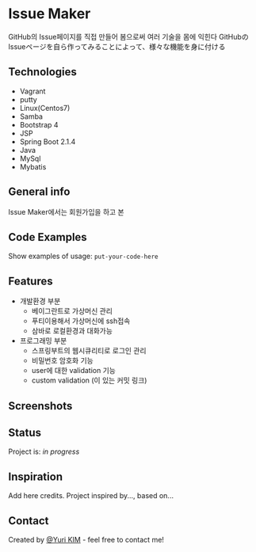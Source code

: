 # Issue Maker
GitHub의 Issue페이지를 직접 만들어 봄으로써 여러 기술을 몸에 익힌다
GitHubのIssueページを自ら作ってみることによって、様々な機能を身に付ける


## Technologies
* Vagrant
* putty
* Linux(Centos7)
* Samba
* Bootstrap 4
* JSP
* Spring Boot 2.1.4
* Java
* MySql
* Mybatis

## General info
Issue Maker에서는 회원가입을 하고 본

## Code Examples
Show examples of usage:
`put-your-code-here`

## Features
* 개발환경 부분
  * 베이그란트로 가상머신 관리
  * 푸티이용해서 가상머신에 ssh접속
  * 삼바로 로컬환경과 대화가능
* 프로그래밍 부분
  * 스프링부트의 웹시큐리티로 로그인 관리
  * 비밀번호 암호화 기능
  * user에 대한 validation 기능
  * custom validation (이 있는 커밋 링크)
  
## Screenshots
  

## Status
Project is: _in progress_

## Inspiration
Add here credits. Project inspired by..., based on...

## Contact
Created by [@Yuri KIM](https://www.flynerd.pl/) - feel free to contact me!
